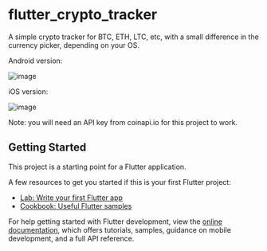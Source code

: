 # flutter_crypto_tracker

A simple crypto tracker for BTC, ETH, LTC, etc, with a small difference in the currency picker, depending on your OS.

Android version:

![image](https://github.com/thegera4/flutter_crypto_tracker/assets/84020433/e5d2aca0-b389-437d-b973-5c51511e0f3c)


iOS version:

![image](https://github.com/thegera4/flutter_crypto_tracker/assets/84020433/a8df9439-2c14-4558-97ca-7c7a3ef8d1be)

Note: you will need an API key from coinapi.io for this project to work.

## Getting Started

This project is a starting point for a Flutter application.

A few resources to get you started if this is your first Flutter project:

- [Lab: Write your first Flutter app](https://docs.flutter.dev/get-started/codelab)
- [Cookbook: Useful Flutter samples](https://docs.flutter.dev/cookbook)

For help getting started with Flutter development, view the
[online documentation](https://docs.flutter.dev/), which offers tutorials,
samples, guidance on mobile development, and a full API reference.
